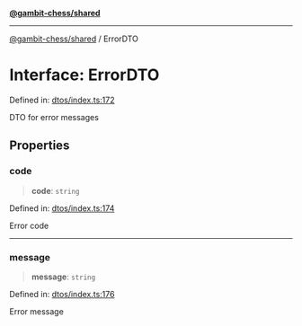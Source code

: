 [**@gambit-chess/shared**](../README.md)

***

[@gambit-chess/shared](../globals.md) / ErrorDTO

# Interface: ErrorDTO

Defined in: [dtos/index.ts:172](https://github.com/cango91/gambit-chess/blob/d79bd73a9b1359341cbe89b368f1eb5b66a60564/shared/src/dtos/index.ts#L172)

DTO for error messages

## Properties

### code

> **code**: `string`

Defined in: [dtos/index.ts:174](https://github.com/cango91/gambit-chess/blob/d79bd73a9b1359341cbe89b368f1eb5b66a60564/shared/src/dtos/index.ts#L174)

Error code

***

### message

> **message**: `string`

Defined in: [dtos/index.ts:176](https://github.com/cango91/gambit-chess/blob/d79bd73a9b1359341cbe89b368f1eb5b66a60564/shared/src/dtos/index.ts#L176)

Error message
